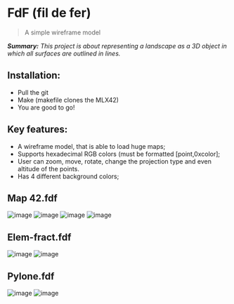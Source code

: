 # FdF (fil de fer)
> A simple wireframe model

***Summary:***  *This project is about representing a landscape as a 3D object
in which all surfaces are outlined in lines.*


## Installation:
 - Pull the git
 - Make (makefile clones the MLX42)
 - You are good to go!

## Key features:
 - A wireframe model, that is able to load huge maps;
 - Supports hexadecimal RGB colors (must be formatted [point,0xcolor];
 - User can zoom, move, rotate, change the projection type and even altitude of the points.
 - Has 4 different background colors;

## Map 42.fdf
![image](https://github.com/user-attachments/assets/f2f9c5af-3028-40a7-bd40-9e2ad2214b10) ![image](https://github.com/user-attachments/assets/116bb10e-1576-4b5d-aa60-7db958111a7d) ![image](https://github.com/user-attachments/assets/9ef2dc13-adc0-4f78-a2ef-ab7662c3c34f) ![image](https://github.com/user-attachments/assets/a694a8f1-d423-467e-bf45-151455037170)

## Elem-fract.fdf
![image](https://github.com/user-attachments/assets/e7fb9efc-fadc-413b-aa4e-d6a92f86f3ea)
![image](https://github.com/user-attachments/assets/774ba321-0072-4478-9eea-bb4db87caac0)

## Pylone.fdf
![image](https://github.com/user-attachments/assets/0f6d5a46-d4ca-47ff-9092-6694786d8210)
![image](https://github.com/user-attachments/assets/51ab5c54-a2fc-4129-8f53-a5d6e8b36ea3)

